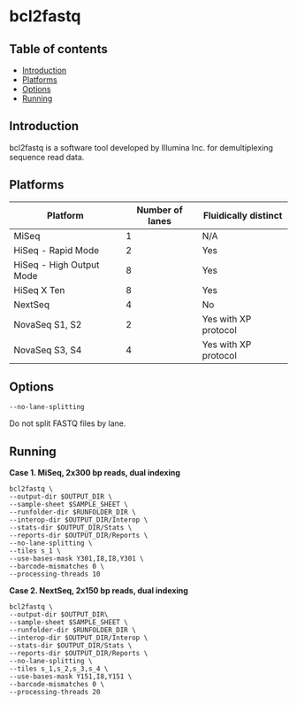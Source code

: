 # bcl2fastq

## Table of contents

* [Introduction](#Introduction)
* [Platforms](#Platforms)
* [Options](#Options)
* [Running](#Running)

## Introduction <a name="Introduction"></a>

bcl2fastq is a software tool developed by Illumina Inc. for demultiplexing sequence read data.

## Platforms <a name="Platforms"></a>

| Platform                 | Number of lanes | Fluidically distinct |
| -----------------------  | --------------- | -------------------- |
| MiSeq                    | 1               | N/A                  |
| HiSeq - Rapid Mode       | 2               | Yes                  |
| HiSeq - High Output Mode | 8               | Yes                  |
| HiSeq X Ten              | 8               | Yes                  |
| NextSeq                  | 4               | No                   |
| NovaSeq S1, S2           | 2               | Yes with XP protocol |
| NovaSeq S3, S4           | 4               | Yes with XP protocol |

## Options <a name="Options"></a>

`--no-lane-splitting`

Do not split FASTQ files by lane.

## Running <a name="Running"></a>

**Case 1. MiSeq, 2x300 bp reads, dual indexing**

```
bcl2fastq \
--output-dir $OUTPUT_DIR \
--sample-sheet $SAMPLE_SHEET \
--runfolder-dir $RUNFOLDER_DIR \
--interop-dir $OUTPUT_DIR/Interop \
--stats-dir $OUTPUT_DIR/Stats \
--reports-dir $OUTPUT_DIR/Reports \
--no-lane-splitting \
--tiles s_1 \
--use-bases-mask Y301,I8,I8,Y301 \
--barcode-mismatches 0 \
--processing-threads 10
```

**Case 2. NextSeq, 2x150 bp reads, dual indexing**

```
bcl2fastq \
--output-dir $OUTPUT_DIR\
--sample-sheet $SAMPLE_SHEET \
--runfolder-dir $RUNFOLDER_DIR \
--interop-dir $OUTPUT_DIR/Interop \
--stats-dir $OUTPUT_DIR/Stats \
--reports-dir $OUTPUT_DIR/Reports \
--no-lane-splitting \
--tiles s_1,s_2,s_3,s_4 \
--use-bases-mask Y151,I8,Y151 \
--barcode-mismatches 0 \
--processing-threads 20
```
